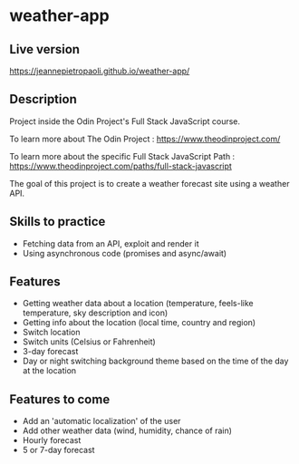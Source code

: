 # weather-app

## Live version

https://jeannepietropaoli.github.io/weather-app/

## Description

Project inside the Odin Project's Full Stack JavaScript course.

To learn more about The Odin Project : https://www.theodinproject.com/

To learn more about the specific Full Stack JavaScript Path : https://www.theodinproject.com/paths/full-stack-javascript

The goal of this project is to create a weather forecast site using a weather API.

## Skills to practice

- Fetching data from an API, exploit and render it
- Using asynchronous code (promises and async/await)

## Features

- Getting weather data about a location (temperature, feels-like temperature, sky description and icon)
- Getting info about the location (local time, country and region)
- Switch location
- Switch units (Celsius or Fahrenheit)
- 3-day forecast
- Day or night switching background theme based on the time of the day at the location

## Features to come

- Add an 'automatic localization' of the user
- Add other weather data (wind, humidity, chance of rain)
- Hourly forecast
- 5 or 7-day forecast

